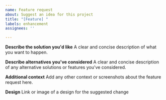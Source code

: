 ```yaml
---
name: Feature request
about: Suggest an idea for this project
title: "[Feature] "
labels: enhancement
assignees: ''

---
```


**Describe the solution you'd like**
A clear and concise description of what you want to happen.

**Describe alternatives you've considered**
A clear and concise description of any alternative solutions or features you've considered.

**Additional context**
Add any other context or screenshots about the feature request here.

**Design**
Link or image of a design for the suggested change
